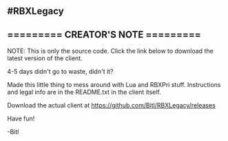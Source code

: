 #RBXLegacy
----------------------------------
========= CREATOR'S NOTE =========
----------------------------------

NOTE: This is only the source code. Click the link below to download the latest version of the client.

4-5 days didn't go to waste, didn't it?

Made this little thing to mess around with Lua and RBXPri stuff. Instructions and legal info are in the README.txt in the client itself.

Download the actual client at https://github.com/Bitl/RBXLegacy/releases

Have fun!

-Bitl
